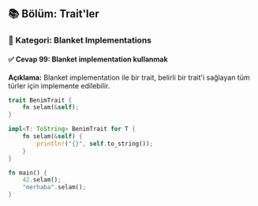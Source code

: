 ## 📚 Bölüm: Trait'ler  
### 🔹 Kategori: Blanket Implementations  
#### ✅ Cevap 99: Blanket implementation kullanmak

**Açıklama:**
Blanket implementation ile bir trait, belirli bir trait'i sağlayan tüm türler için implemente edilebilir.

```rust
trait BenimTrait {
    fn selam(&self);
}

impl<T: ToString> BenimTrait for T {
    fn selam(&self) {
        println!("{}", self.to_string());
    }
}

fn main() {
    42.selam();
    "merhaba".selam();
}
```
